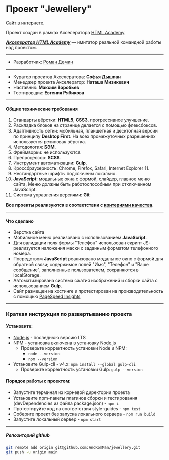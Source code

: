 # Проект "Jewellery"

  [Сайт в интернете](https://demindesign.ru/jewellery/).

Проект создан в рамках Акселератора [HTML Academy](https://htmlacademy.ru/about).

___[Акселератор HTML Academy](https://l.htmlacademy.ru/graduates#rec177038888)___ — имитатор реальной командной работы над проектом.

---
* Разработчик: [Роман Демин](https://htmlacademy.ru/profile/id219593)

___
* Куратор проектов Акселератора: __Софья Дышпан__
* Менеджер проекта Акселератор: __Наташа Мизикевич__
* Наставник: __Максим Воробьев__
* Тестировщик: __Евгения Рябикова__

---
#### Общие технические требования

1. Стандарты вёрстки: __HTML5__, __CSS3__, прогрессивное улучшение.
2. Раскладка блоков на странице делается с помощью флексбоксов.
3. Адаптивность сетки: мобильная, планшетная и десктопная версии по принципу __Desktop First__.
На всех промежуточных разрешениях используется резиновая вёрстка.
4. Методология: __БЭМ__.
5. Фреймворки: не используются.
6. Препроцессор: __SCSS__.
7. Инструмент автоматизации: __Gulp__.
8. Кроссбраузерность: Chrome, Firefox, Safari, Internet Explorer 11.
9. Нестандартные шрифты подключены локально.
10. __JavaScript__: модальные окна с формой, слайдер, главное меню сайта, 
    Меню должны быть работоспособным при отключенном JavaScript.
12. Система управления версиями: __Git__

__Все проекты реализуются в соответствии с [критериями качества](https://www.notion.so/3-eec24ee0d0fd44a6b69562df857f15b1).__

---
#### Что сделано

* Верстка сайта
* Мобильное меню реализовано с использованием __JavaScript__.
* Для валидации поля формы "Телефон" использован скрипт JS: реализуется наложения маски с заданным форматом телефонного номера.
* Посредством __JavaScript__ реализовано модальное окно с формой для обратной связи;
содержимое полей "Имя", "Телефон" и "Ваше сообщение", заполненные пользователем, сохраняются в localStorage.
* Автоматизирована система сжатия изображений и сборки сайта с использованием __Gulp__.
* Сайт размещен на хостинге и протестирован на производительность c помощью
 [PageSpeed Insights]()


---
### Краткая инструкция по развертыванию проекта
#### Установите:
* [Node.js](https://nodejs.org/ru/) - последнюю версию LTS
* NPM - установка включена в установку Node.js
    * Проверьте корректность установки Node и NPM:
        * `node --version`
        * `npm --version`
* Установите Gulp-cli - v4.x: `npm install --global gulp-cli`
    * Проверьте корректность установки Gulp: `gulp --version`
#### Порядок работы с проектом:
* Запустите терминал из корневой директории проекта
* Установите npm-пакеты плагинов сборки и тестирования (devDependencies из файла package.json) - `npm i`
* Протестируйте код на соответствия style-guides - `npm test`
* Соберите проект без запуска локального сервера - `npm run build`
* Запустите локальный сервер - `npm start`
---
##### Репозиторий github
```bash
git remote add origin git@github.com:AndRomMan/jewellery.git
git push -u origin main
```

